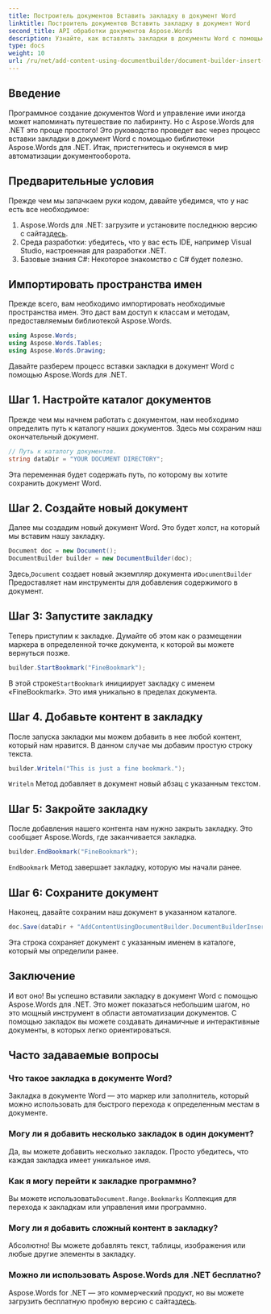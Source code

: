 ```yaml
---
title: Построитель документов Вставить закладку в документ Word
linktitle: Построитель документов Вставить закладку в документ Word
second_title: API обработки документов Aspose.Words
description: Узнайте, как вставлять закладки в документы Word с помощью Aspose.Words for .NET, с помощью этого подробного пошагового руководства. Идеально подходит для автоматизации документооборота.
type: docs
weight: 10
url: /ru/net/add-content-using-documentbuilder/document-builder-insert-bookmark/
---
```

## Введение

Программное создание документов Word и управление ими иногда может напоминать путешествие по лабиринту. Но с Aspose.Words для .NET это проще простого! Это руководство проведет вас через процесс вставки закладки в документ Word с помощью библиотеки Aspose.Words для .NET. Итак, пристегнитесь и окунемся в мир автоматизации документооборота.

## Предварительные условия

Прежде чем мы запачкаем руки кодом, давайте убедимся, что у нас есть все необходимое:

1.  Aspose.Words для .NET: загрузите и установите последнюю версию с сайта[здесь](https://releases.aspose.com/words/net/).
2. Среда разработки: убедитесь, что у вас есть IDE, например Visual Studio, настроенная для разработки .NET.
3. Базовые знания C#: Некоторое знакомство с C# будет полезно.

## Импортировать пространства имен

Прежде всего, вам необходимо импортировать необходимые пространства имен. Это даст вам доступ к классам и методам, предоставляемым библиотекой Aspose.Words.

```csharp
using Aspose.Words;
using Aspose.Words.Tables;
using Aspose.Words.Drawing;
```

Давайте разберем процесс вставки закладки в документ Word с помощью Aspose.Words для .NET.

## Шаг 1. Настройте каталог документов

Прежде чем мы начнем работать с документом, нам необходимо определить путь к каталогу наших документов. Здесь мы сохраним наш окончательный документ.

```csharp
// Путь к каталогу документов.
string dataDir = "YOUR DOCUMENT DIRECTORY";
```

Эта переменная будет содержать путь, по которому вы хотите сохранить документ Word.

## Шаг 2. Создайте новый документ

Далее мы создадим новый документ Word. Это будет холст, на который мы вставим нашу закладку.

```csharp
Document doc = new Document();
DocumentBuilder builder = new DocumentBuilder(doc);
```

 Здесь,`Document` создает новый экземпляр документа и`DocumentBuilder` Предоставляет нам инструменты для добавления содержимого в документ.

## Шаг 3: Запустите закладку

Теперь приступим к закладке. Думайте об этом как о размещении маркера в определенной точке документа, к которой вы можете вернуться позже.

```csharp
builder.StartBookmark("FineBookmark");
```

 В этой строке`StartBookmark` инициирует закладку с именем «FineBookmark». Это имя уникально в пределах документа.

## Шаг 4. Добавьте контент в закладку

После запуска закладки мы можем добавить в нее любой контент, который нам нравится. В данном случае мы добавим простую строку текста.

```csharp
builder.Writeln("This is just a fine bookmark.");
```

`Writeln` Метод добавляет в документ новый абзац с указанным текстом.

## Шаг 5: Закройте закладку

После добавления нашего контента нам нужно закрыть закладку. Это сообщает Aspose.Words, где заканчивается закладка.

```csharp
builder.EndBookmark("FineBookmark");
```

`EndBookmark` Метод завершает закладку, которую мы начали ранее.

## Шаг 6: Сохраните документ

Наконец, давайте сохраним наш документ в указанном каталоге.

```csharp
doc.Save(dataDir + "AddContentUsingDocumentBuilder.DocumentBuilderInsertBookmark.docx");
```

Эта строка сохраняет документ с указанным именем в каталоге, который мы определили ранее.

## Заключение

И вот оно! Вы успешно вставили закладку в документ Word с помощью Aspose.Words для .NET. Это может показаться небольшим шагом, но это мощный инструмент в области автоматизации документов. С помощью закладок вы можете создавать динамичные и интерактивные документы, в которых легко ориентироваться.

## Часто задаваемые вопросы

### Что такое закладка в документе Word?
Закладка в документе Word — это маркер или заполнитель, который можно использовать для быстрого перехода к определенным местам в документе.

### Могу ли я добавить несколько закладок в один документ?
Да, вы можете добавить несколько закладок. Просто убедитесь, что каждая закладка имеет уникальное имя.

### Как я могу перейти к закладке программно?
 Вы можете использовать`Document.Range.Bookmarks` Коллекция для перехода к закладкам или управления ими программно.

### Могу ли я добавить сложный контент в закладку?
Абсолютно! Вы можете добавлять текст, таблицы, изображения или любые другие элементы в закладку.

### Можно ли использовать Aspose.Words для .NET бесплатно?
Aspose.Words for .NET — это коммерческий продукт, но вы можете загрузить бесплатную пробную версию с сайта[здесь](https://releases.aspose.com/).